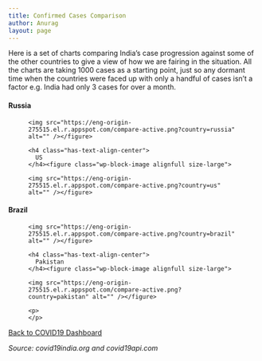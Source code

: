 ```yaml
---
title: Confirmed Cases Comparison
author: Anurag
layout: page
---
```

Here is a set of charts comparing India&#8217;s case progression against some of the other countries to give a view of how we are fairing in the situation. All the charts are taking 1000 cases as a starting point, just so any dormant time when the countries were faced up with only a handful of cases isn&#8217;t a factor e.g. India had only 3 cases for over a month.

<div class="wp-block-columns alignfull">
  <div class="wp-block-column">
    <h4 class="has-text-align-center">
      Russia
    </h4><figure class="wp-block-image alignfull size-large">
    
    <img src="https://eng-origin-275515.el.r.appspot.com/compare-active.png?country=russia" alt="" /></figure> 
    
    <h4 class="has-text-align-center">
      US
    </h4><figure class="wp-block-image alignfull size-large">
    
    <img src="https://eng-origin-275515.el.r.appspot.com/compare-active.png?country=us" alt="" /></figure>
  </div>
  
  <div class="wp-block-column">
    <h4 class="has-text-align-center">
      Brazil
    </h4><figure class="wp-block-image alignfull size-large">
    
    <img src="https://eng-origin-275515.el.r.appspot.com/compare-active.png?country=brazil" alt="" /></figure> 
    
    <h4 class="has-text-align-center">
      Pakistan
    </h4><figure class="wp-block-image alignfull size-large">
    
    <img src="https://eng-origin-275515.el.r.appspot.com/compare-active.png?country=pakistan" alt="" /></figure> 
    
    <p>
    </p>
  </div>
</div>

[Back to COVID19 Dashboard](../covid19.md)

<p class="has-text-align-right">
  <em>Source: covid19india.org and covid19api.com</em>
</p>